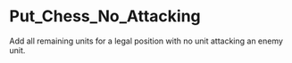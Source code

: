# Put_Chess_No_Attacking
Add all remaining units for a legal position with no unit attacking an enemy unit.
